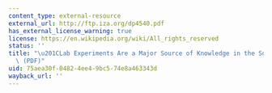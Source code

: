 ```yaml
---
content_type: external-resource
external_url: http://ftp.iza.org/dp4540.pdf
has_external_license_warning: true
license: https://en.wikipedia.org/wiki/All_rights_reserved
status: ''
title: "\u201CLab Experiments Are a Major Source of Knowledge in the Social Sciences.\u201D\
  \ (PDF)"
uid: 75aea30f-0482-4ee4-9bc5-74e8a463343d
wayback_url: ''
---
```

